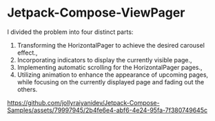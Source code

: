 # Jetpack-Compose-ViewPager

I divided the problem into four distinct parts:

1. Transforming the HorizontalPager to achieve the desired carousel effect.,
2. Incorporating indicators to display the currently visible page.,
3. Implementing automatic scrolling for the HorizontalPager pages.,
4. Utilizing animation to enhance the appearance of upcoming pages, while focusing on the currently displayed page and fading out the others.


https://github.com/jollyraiyanidev/Jetpack-Compose-Samples/assets/79997945/2b4fe6e4-abf6-4e24-95fa-7f380749645c



